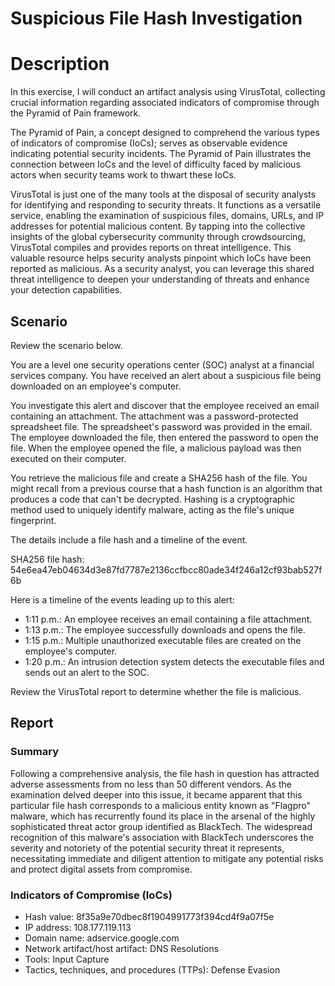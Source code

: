# Suspicious File Hash Investigation
<h1>Description</h1>

In this exercise, I will conduct an artifact analysis using VirusTotal, collecting crucial information regarding associated indicators of compromise through the Pyramid of Pain framework.

The Pyramid of Pain, a concept designed to comprehend the various types of indicators of compromise (IoCs); serves as observable evidence indicating potential security incidents. The Pyramid of Pain illustrates the connection between IoCs and the level of difficulty faced by malicious actors when security teams work to thwart these IoCs.

VirusTotal is just one of the many tools at the disposal of security analysts for identifying and responding to security threats. It functions as a versatile service, enabling the examination of suspicious files, domains, URLs, and IP addresses for potential malicious content. By tapping into the collective insights of the global cybersecurity community through crowdsourcing, VirusTotal compiles and provides reports on threat intelligence. This valuable resource helps security analysts pinpoint which IoCs have been reported as malicious. As a security analyst, you can leverage this shared threat intelligence to deepen your understanding of threats and enhance your detection capabilities.


<h2>Scenario</h2>

Review the scenario below.

You are a level one security operations center (SOC) analyst at a financial services company. You have received an alert about a suspicious file being downloaded on an employee's computer. 

You investigate this alert and discover that the employee received an email containing an attachment. The attachment was a password-protected spreadsheet file. The spreadsheet's password was provided in the email. The employee downloaded the file, then entered the password to open the file. When the employee opened the file, a malicious payload was then executed on their computer. 

You retrieve the malicious file and create a SHA256 hash of the file. You might recall from a previous course that a hash function is an algorithm that produces a code that can't be decrypted. Hashing is a cryptographic method used to uniquely identify malware, acting as the file's unique fingerprint. 

The details include a file hash and a timeline of the event.

SHA256 file hash: 54e6ea47eb04634d3e87fd7787e2136ccfbcc80ade34f246a12cf93bab527f6b

Here is a timeline of the events leading up to this alert:

  - 1:11 p.m.: An employee receives an email containing a file attachment.
  - 1:13 p.m.: The employee successfully downloads and opens the file.
  - 1:15 p.m.: Multiple unauthorized executable files are created on the employee's computer.
  - 1:20 p.m.: An intrusion detection system detects the executable files and sends out an alert to the SOC.

Review the VirusTotal report to determine whether the file is malicious. 


<h2> Report</h2>

<h3>Summary</h3>

Following a comprehensive analysis, the file hash in question has attracted adverse assessments from no less than 50 different vendors. As the examination delved deeper into this issue, it became apparent that this particular file hash corresponds to a malicious entity known as "Flagpro" malware,  which has recurrently found its place in the arsenal of the highly sophisticated threat actor group identified as BlackTech. The widespread recognition of this malware's association with BlackTech underscores the severity and notoriety of the potential security threat it represents, necessitating immediate and diligent attention to mitigate any potential risks and protect digital assets from compromise.



<h3>Indicators of Compromise (IoCs) </h3>

  - Hash value:  8f35a9e70dbec8f1904991773f394cd4f9a07f5e
  - IP address:  108.177.119.113
  - Domain name:  adservice.google.com
  - Network artifact/host artifact:  DNS Resolutions
  - Tools:  Input Capture
  - Tactics, techniques, and procedures (TTPs):  Defense Evasion
